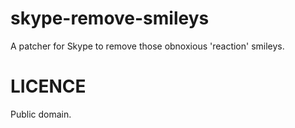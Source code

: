# skype-remove-smileys
A patcher for Skype to remove those obnoxious 'reaction' smileys.

# LICENCE
Public domain.
